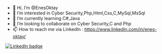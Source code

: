 - 👋 Hi, I’m @EnesOktay
- 👀 I’m interested in Cyber Security,Php,Html,Css,C,MySql,MsSql
- 🌱 I’m currently learning C#,Java
- 💞️ I’m looking to collaborate on Cyber Security,C and Php
- 📫 How to reach me via LinkedIn : https://www.linkedin.com/in/enes-oktay/

[![LinkedIn badge](https://img.shields.io/badge/LinkedIn-0077B5?style=for-the-badge&logo=linkedin&logoColor=white)](www.linkedin.com/in/enes-oktay)
  

<!---
EnesOktay/EnesOktay is a ✨ special ✨ repository because its `README.md` (this file) appears on your GitHub profile.
You can click the Preview link to take a look at your changes.
--->

